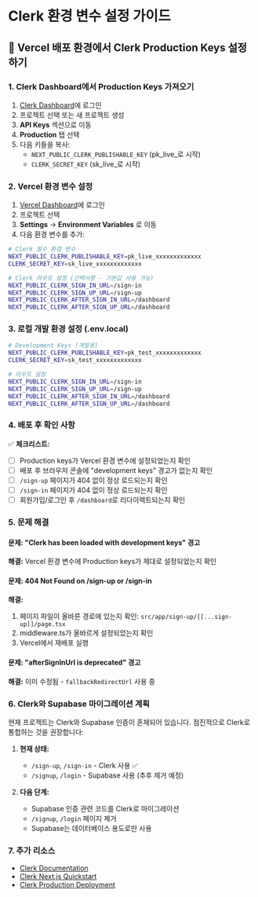 # Clerk 환경 변수 설정 가이드

## 🔐 Vercel 배포 환경에서 Clerk Production Keys 설정하기

### 1. Clerk Dashboard에서 Production Keys 가져오기

1. [Clerk Dashboard](https://dashboard.clerk.com)에 로그인
2. 프로젝트 선택 또는 새 프로젝트 생성
3. **API Keys** 섹션으로 이동
4. **Production** 탭 선택
5. 다음 키들을 복사:
   - `NEXT_PUBLIC_CLERK_PUBLISHABLE_KEY` (pk_live_로 시작)
   - `CLERK_SECRET_KEY` (sk_live_로 시작)

### 2. Vercel 환경 변수 설정

1. [Vercel Dashboard](https://vercel.com)에 로그인
2. 프로젝트 선택
3. **Settings** → **Environment Variables** 로 이동
4. 다음 환경 변수를 추가:

```bash
# Clerk 필수 환경 변수
NEXT_PUBLIC_CLERK_PUBLISHABLE_KEY=pk_live_xxxxxxxxxxxxx
CLERK_SECRET_KEY=sk_live_xxxxxxxxxxxxx

# Clerk 라우트 설정 (선택사항 - 기본값 사용 가능)
NEXT_PUBLIC_CLERK_SIGN_IN_URL=/sign-in
NEXT_PUBLIC_CLERK_SIGN_UP_URL=/sign-up
NEXT_PUBLIC_CLERK_AFTER_SIGN_IN_URL=/dashboard
NEXT_PUBLIC_CLERK_AFTER_SIGN_UP_URL=/dashboard
```

### 3. 로컬 개발 환경 설정 (.env.local)

```bash
# Development Keys (개발용)
NEXT_PUBLIC_CLERK_PUBLISHABLE_KEY=pk_test_xxxxxxxxxxxxx
CLERK_SECRET_KEY=sk_test_xxxxxxxxxxxxx

# 라우트 설정
NEXT_PUBLIC_CLERK_SIGN_IN_URL=/sign-in
NEXT_PUBLIC_CLERK_SIGN_UP_URL=/sign-up
NEXT_PUBLIC_CLERK_AFTER_SIGN_IN_URL=/dashboard
NEXT_PUBLIC_CLERK_AFTER_SIGN_UP_URL=/dashboard
```

### 4. 배포 후 확인 사항

✅ **체크리스트:**
- [ ] Production keys가 Vercel 환경 변수에 설정되었는지 확인
- [ ] 배포 후 브라우저 콘솔에 "development keys" 경고가 없는지 확인
- [ ] `/sign-up` 페이지가 404 없이 정상 로드되는지 확인
- [ ] `/sign-in` 페이지가 404 없이 정상 로드되는지 확인
- [ ] 회원가입/로그인 후 `/dashboard`로 리다이렉트되는지 확인

### 5. 문제 해결

#### 문제: "Clerk has been loaded with development keys" 경고
**해결:** Vercel 환경 변수에 Production keys가 제대로 설정되었는지 확인

#### 문제: 404 Not Found on /sign-up or /sign-in
**해결:**
1. 페이지 파일이 올바른 경로에 있는지 확인: `src/app/sign-up/[[...sign-up]]/page.tsx`
2. middleware.ts가 올바르게 설정되었는지 확인
3. Vercel에서 재배포 실행

#### 문제: "afterSignInUrl is deprecated" 경고
**해결:** 이미 수정됨 - `fallbackRedirectUrl` 사용 중

### 6. Clerk와 Supabase 마이그레이션 계획

현재 프로젝트는 Clerk와 Supabase 인증이 혼재되어 있습니다.
점진적으로 Clerk로 통합하는 것을 권장합니다:

1. **현재 상태:**
   - `/sign-up`, `/sign-in` - Clerk 사용 ✅
   - `/signup`, `/login` - Supabase 사용 (추후 제거 예정)

2. **다음 단계:**
   - Supabase 인증 관련 코드를 Clerk로 마이그레이션
   - `/signup`, `/login` 페이지 제거
   - Supabase는 데이터베이스 용도로만 사용

### 7. 추가 리소스

- [Clerk Documentation](https://clerk.com/docs)
- [Clerk Next.js Quickstart](https://clerk.com/docs/quickstarts/nextjs)
- [Clerk Production Deployment](https://clerk.com/docs/deployments/overview)